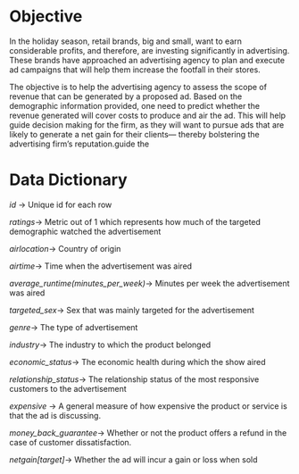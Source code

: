 
# Objective
In the holiday season, retail brands, big and small, want to earn considerable profits, and therefore, are investing significantly in advertising. These brands have approached an advertising agency to plan and execute ad campaigns that will help them increase the footfall in their stores.

The objective is to help the advertising agency to assess the scope of revenue that can be generated by a proposed ad. Based on the demographic information provided, one need to predict whether the revenue generated will cover costs to produce and air the ad. This will help guide decision making for the firm, as they will want to pursue ads that are likely to generate a net gain for their clients— thereby bolstering the advertising firm’s reputation.guide the 

# Data Dictionary

*id*   ->            Unique id for each row

*ratings*->          Metric out of 1 which represents how much of the targeted demographic watched the advertisement

*airlocation*->      Country of origin

*airtime*->          Time when the advertisement was aired

*average_runtime(minutes_per_week)*->  Minutes per week the advertisement was aired

*targeted_sex*->     Sex that was mainly targeted for the advertisement

*genre*->            The type of advertisement

*industry*->         The industry to which the product belonged

*economic_status*->  The economic health during which the show aired

*relationship_status*->    The relationship status of the most responsive customers to the advertisement


*expensive* ->       A general measure of how expensive the product or service is that the ad is discussing.

*money_back_guarantee*->      Whether or not the product offers a refund in the case of customer dissatisfaction.


*netgain[target]*-> Whether the ad will incur a gain or loss when sold
